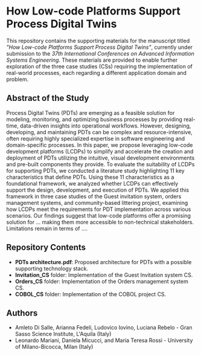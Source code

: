# How Low-code Platforms Support Process Digital Twins
This repository contains the supporting materials for the manuscript titled *"How Low-code Platforms Support Process Digital Twins"*, currently under submission to the *37th International Conferences on Advanced Information Systems Engineering*. These materials are provided to enable further exploration of the three case studies (CSs) requiring the implementation of real-world processes, each regarding a different application domain and problem.

## Abstract of the Study
Process Digital Twins (PDTs) are emerging as a feasible solution for modeling, monitoring, and optimizing business processes by providing real-time, data-driven insights into operational workflows. However, designing, developing, and maintaining PDTs can be complex and resource-intensive, often requiring highly specialized expertise in software engineering and domain-specific processes. 
In this paper, we propose leveraging low-code development platforms (LCDPs) to simplify and accelerate the creation and deployment of PDTs utilizing the intuitive, visual development environments and pre-built components they provide.
To evaluate the suitability of  LCDPs for supporting PDTs, we conducted a literature study highlighting 11 key characteristics that define PDTs. Using these 11 characteristics as a foundational framework, we analyzed whether LCDPs can effectively support the design, development, and execution of PDTs. We applied this framework in three case studies of the Guest invitation system, orders management systems, and community-based littering project, examining how LCDPs meet the requirements for PDT implementation across various scenarios. Our findings suggest that low-code platforms offer a promising solution for ...  making them more accessible to non-technical stakeholders. Limitations remain in terms of ....

## Repository Contents
- **PDTs architecture.pdf**: Proposed architecture for PDTs with a possible supporting technology stack.
- **Invitation_CS** folder: Implementation of the Guest Invitation system CS.
- **Orders_CS** folder: Implementation of the Orders management system CS.
- **COBOL_CS** folder: Implementation of the COBOL project CS.


## Authors
- Amleto Di Salle, Arianna Fedeli, Ludovico Iovino, Luciana Rebelo - Gran Sasso Science Institute, L'Aquila (Italy)
- Leonardo Mariani, Daniela Micucci, and Maria Teresa Rossi - University of Milano-Bicocca, Milan (Italy)

